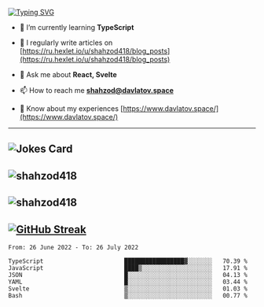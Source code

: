 [![Typing SVG](https://readme-typing-svg.herokuapp.com?font=Turret+Road&height=30&lines=HI!+I%60m+Frontend+Developer)](https://git.io/typing-svg)

- 🌱 I’m currently learning **TypeScript**

- 📝 I regularly write articles on [https://ru.hexlet.io/u/shahzod418/blog_posts](https://ru.hexlet.io/u/shahzod418/blog_posts)

- 💬 Ask me about **React, Svelte**

- 📫 How to reach me **shahzod@davlatov.space**

- 📄 Know about my experiences [https://www.davlatov.space/](https://www.davlatov.space/)

---
![Jokes Card](https://readme-jokes.vercel.app/api?theme=radical)
---
![shahzod418](https://github-readme-stats.vercel.app/api/top-langs?username=shahzod418&show_icons=true&theme=radical&locale=en&layout=compact)
---
![shahzod418](https://github-readme-stats.vercel.app/api?username=shahzod418&show_icons=true&theme=radical&locale=en&count_private=true)
---
[![GitHub Streak](http://github-readme-streak-stats.herokuapp.com?user=shahzod418&theme=radical&date_format=M%20j%5B%2C%20Y%5D)](https://git.io/streak-stats)
---
<!--START_SECTION:waka-->

```text
From: 26 June 2022 - To: 26 July 2022

TypeScript                       █████████████████▓░░░░░░░   70.39 %
JavaScript                       ████▒░░░░░░░░░░░░░░░░░░░░   17.91 %
JSON                             █░░░░░░░░░░░░░░░░░░░░░░░░   04.13 %
YAML                             █░░░░░░░░░░░░░░░░░░░░░░░░   03.44 %
Svelte                           ▒░░░░░░░░░░░░░░░░░░░░░░░░   01.03 %
Bash                             ▒░░░░░░░░░░░░░░░░░░░░░░░░   00.77 %
```

<!--END_SECTION:waka-->
